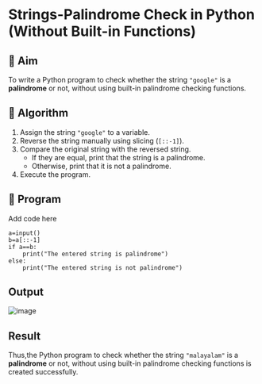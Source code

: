 # Strings-Palindrome Check in Python (Without Built-in Functions)

## 🎯 Aim
To write a Python program to check whether the string `"google"` is a **palindrome** or not, without using built-in palindrome checking functions.

## 🧠 Algorithm
1. Assign the string `"google"` to a variable.
2. Reverse the string manually using slicing (`[::-1]`).
3. Compare the original string with the reversed string.
   - If they are equal, print that the string is a palindrome.
   - Otherwise, print that it is not a palindrome.
4. Execute the program.

## 🧾 Program

Add code here
```
a=input()
b=a[::-1]
if a==b:
    print("The entered string is palindrome")
else:
    print("The entered string is not palindrome")
```
## Output
![image](https://github.com/user-attachments/assets/2b6be975-7d87-4c3e-b91d-f6789314610e)

## Result
Thus,the Python program to check whether the string `"malayalam"` is a **palindrome** or not, without using built-in palindrome checking functions is created successfully.
